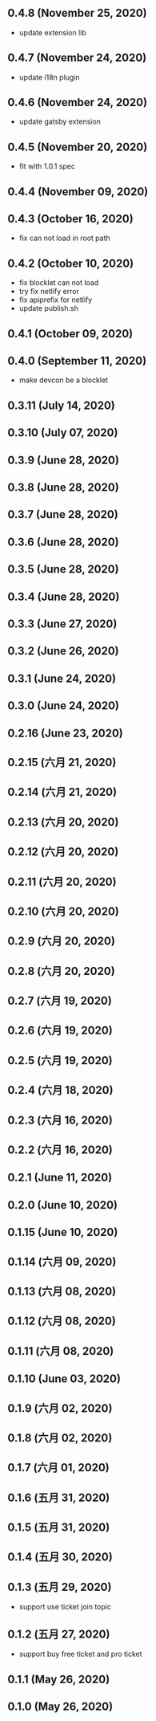 ## 0.4.8 (November 25, 2020)

- update extension lib

## 0.4.7 (November 24, 2020)

- update i18n plugin

## 0.4.6 (November 24, 2020)

- update gatsby extension

## 0.4.5 (November 20, 2020)

- fit with 1.0.1 spec

## 0.4.4 (November 09, 2020)



## 0.4.3 (October 16, 2020)

- fix can not load in root path

## 0.4.2 (October 10, 2020)

- fix blocklet can not load
- try fix netlify error
- fix apiprefix for netlify
- update publish.sh

## 0.4.1 (October 09, 2020)



## 0.4.0 (September 11, 2020)

- make devcon be a blocklet

## 0.3.11 (July 14, 2020)



## 0.3.10 (July 07, 2020)



## 0.3.9 (June 28, 2020)



## 0.3.8 (June 28, 2020)



## 0.3.7 (June 28, 2020)



## 0.3.6 (June 28, 2020)



## 0.3.5 (June 28, 2020)



## 0.3.4 (June 28, 2020)



## 0.3.3 (June 27, 2020)



## 0.3.2 (June 26, 2020)



## 0.3.1 (June 24, 2020)



## 0.3.0 (June 24, 2020)



## 0.2.16 (June 23, 2020)



## 0.2.15 (六月 21, 2020)



## 0.2.14 (六月 21, 2020)



## 0.2.13 (六月 20, 2020)



## 0.2.12 (六月 20, 2020)



## 0.2.11 (六月 20, 2020)



## 0.2.10 (六月 20, 2020)



## 0.2.9 (六月 20, 2020)



## 0.2.8 (六月 20, 2020)



## 0.2.7 (六月 19, 2020)



## 0.2.6 (六月 19, 2020)



## 0.2.5 (六月 19, 2020)



## 0.2.4 (六月 18, 2020)



## 0.2.3 (六月 16, 2020)



## 0.2.2 (六月 16, 2020)



## 0.2.1 (June 11, 2020)



## 0.2.0 (June 10, 2020)



## 0.1.15 (June 10, 2020)



## 0.1.14 (六月 09, 2020)



## 0.1.13 (六月 08, 2020)



## 0.1.12 (六月 08, 2020)



## 0.1.11 (六月 08, 2020)



## 0.1.10 (June 03, 2020)



## 0.1.9 (六月 02, 2020)



## 0.1.8 (六月 02, 2020)



## 0.1.7 (六月 01, 2020)



## 0.1.6 (五月 31, 2020)



## 0.1.5 (五月 31, 2020)



## 0.1.4 (五月 30, 2020)



## 0.1.3 (五月 29, 2020)

- support use ticket join topic

## 0.1.2 (五月 27, 2020)

- support buy free ticket and pro ticket

## 0.1.1 (May 26, 2020)



## 0.1.0 (May 26, 2020)
